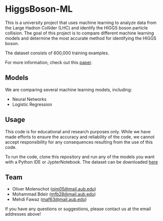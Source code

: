 # HiggsBoson-ML

This is a university project that uses machine learning to analyze data from the Large Hadron Collider (LHC) and identify the HIGGS boson particle collision. The goal of this project is to compare different machine learning models and determine the most accurate method for identifying the HIGGS boson.

The dataset consists of 600,000 training examples.

For more information, check out this [paper](https://www.nature.com/articles/ncomms5308).

## Models
We are comparing several machine learning models, including:

* Neural Networks
* Logistic Regression

## Usage
This code is for educational and research purposes only. While we have made efforts to ensure the accuracy and reliability of the code, we cannot accept responsibility for any consequences resulting from the use of this code.

To run the code, clone this repository and run any of the models you want with a Python IDE or JypterNotebook.
The dataset can be downloaded [here](https://mailaub-my.sharepoint.com/:x:/g/personal/ra278_aub_edu_lb/EaDuU0lMF3lGsklq_al1q3IBubRqQp1wvLLc6INl3PnKVQ?download=1)

## Team
* Oliver Molenschot (ojm05@mail.aub.edu)
* Mohammad Bdeir (mfb28@mail.aub.edu)
* Mehdi Fawaz (maf63@mail.aub.edu)

If you have any questions or suggestions, please contact us at the email addresses above!